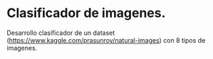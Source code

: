 # Clasificador de imagenes.

Desarrollo clasificador de un dataset (https://www.kaggle.com/prasunroy/natural-images) con 8 tipos de imagenes.

